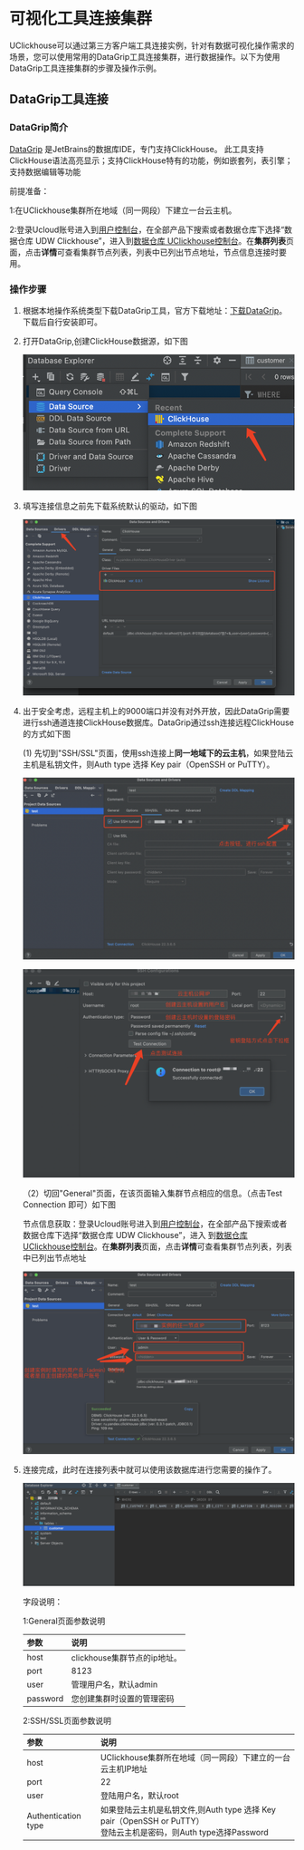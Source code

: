 # 可视化工具连接集群

UClickhouse可以通过第三方客户端工具连接实例，针对有数据可视化操作需求的场景，您可以使用常用的DataGrip工具连接集群，进行数据操作。以下为使用DataGrip工具连接集群的步骤及操作示例。

## DataGrip工具连接

### DataGrip简介

[DataGrip](https://www.jetbrains.com/datagrip/) 是JetBrains的数据库IDE，专门支持ClickHouse。 此工具支持ClickHouse语法高亮显示；支持ClickHouse特有的功能，例如嵌套列，表引擎；支持数据编辑等功能

前提准备：

1:在UClickhouse集群所在地域（同一网段）下建立一台云主机。

2:登录Ucloud账号进入到[用户控制台](https://passport.ucloud.cn/#login)，在全部产品下搜索或者数据仓库下选择“数据仓库 UDW Clickhouse”，进入到[数据仓库 UClickhouse控制台](https://console.ucloud.cn/udw/clickhouse)。在**集群列表**页面，点击**详情**可查看集群节点列表，列表中已列出节点地址，节点信息连接时要用。

### 操作步骤

  1. 根据本地操作系统类型下载DataGrip工具，官方下载地址：[下载DataGrip](https://www.jetbrains.com/datagrip/)。下载后自行安装即可。

  2. 打开DataGrip,创建ClickHouse数据源，如下图

     ![image-20220721163727084](../../images/datagrip-create.png)

  3. 填写连接信息之前先下载系统默认的驱动，如下图

     ![image-20220721161619143](../../images/driver-download.png)

  4. 出于安全考虑，远程主机上的9000端口并没有对外开放，因此DataGrip需要进行ssh通道连接ClickHouse数据库。DataGrip通过ssh连接远程ClickHouse的方式如下图

     (1) 先切到"SSH/SSL"页面，使用ssh连接上**同一地域下的云主机**，如果登陆云主机是私钥文件，则Auth type 选择 Key pair（OpenSSH or PuTTY）。

     ![image-20220721162415138](../../images/ssh-connect-1.png)

     ![image-20220721162757560](../../images/ssh-connect-2.png)

     （2）切回"General"页面，在该页面输入集群节点相应的信息。（点击Test Connection 即可）如下图

     节点信息获取：登录Ucloud账号进入到[用户控制台](https://passport.ucloud.cn/#login)，在全部产品下搜索或者数据仓库下选择“数据仓库 UDW Clickhouse”，进入       到[数据仓库 UClickhouse控制台](https://console.ucloud.cn/udw/clickhouse)。在**集群列表**页面，点击**详情**可查看集群节点列表，列表中已列出节点地址

     ![image-20220721163423885](../../images/ssh-connect-3.png)

  5. 连接完成，此时在连接列表中就可以使用该数据库进行您需要的操作了。

     ![image-20220721163601267](../../images/ssh-connect-4.png)

     

     字段说明：

     1:General页面参数说明

     | 参数     | 说明                         |
     | -------- | ---------------------------- |
     | host     | clickhouse集群节点的ip地址。 |
     | port     | 8123                         |
     | user     | 管理用户名，默认admin        |
     | password | 您创建集群时设置的管理密码   |

     2:SSH/SSL页面参数说明

     | 参数                | 说明                                                         |
     | ------------------- | ------------------------------------------------------------ |
     | host                | UClickhouse集群所在地域（同一网段）下建立的一台云主机IP地址  |
     | port                | 22                                                           |
     | user                | 登陆用户名，默认root                                         |
     | Authentication type | 如果登陆云主机是私钥文件,则Auth type 选择 Key pair（OpenSSH or PuTTY）<br />登陆云主机是密码，则Auth type选择Password |

     ## 

